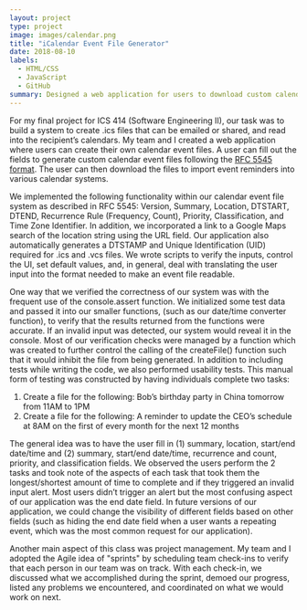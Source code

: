 ```yaml
---
layout: project
type: project
image: images/calendar.png
title: "iCalendar Event File Generator"
date: 2018-08-10
labels:
  - HTML/CSS
  - JavaScript
  - GitHub
summary: Designed a web application for users to download custom calendar event files for sharing and importing into calendar systems
---
```

For my final project for ICS 414 (Software Engineering II), our task was to build a system to create .ics  files that can be emailed or shared, and read into the recipient’s calendars. My team and I created a web application where users can create their own calendar event files. A user can fill out the fields to generate custom calendar event files following the [RFC 5545 format](https://tools.ietf.org/html/rfc5545). The user can then download the files to import event reminders into various calendar systems. 

We implemented the following functionality within our
calendar event file system as described in RFC 5545: Version, Summary, Location, DTSTART, DTEND, Recurrence Rule (Frequency, Count), Priority, Classification, and Time Zone Identifier. In addition, we incorporated a link to a Google Maps search of the location string using the URL field. Our application also automatically generates a DTSTAMP and Unique Identification (UID) required for .ics and .vcs files. We wrote scripts to verify the inputs, control the UI, set default values, and, in general, deal with translating the user input into the format needed to make an event file readable. 

One way that we verified the correctness of our system was with the frequent use of the console.assert function. We initialized some test data and passed it into our smaller functions, (such as our date/time converter function), to verify that the results returned from the functions were accurate. If an invalid input was detected, our system would reveal it in the console. Most of our verification checks were managed by a function which was created to further control the calling of the createFile() function such that it would inhibit the file from being generated. In addition to including tests while writing the code, we also performed usability tests. This manual form of testing was constructed by having individuals complete two tasks:
1. Create a file for the following: Bob’s birthday party in China tomorrow from 11AM to 1PM
2. Create a file for the following: A reminder to update the CEO’s schedule at 8AM on the first of every month for the next 12 months

The general idea was to have the user fill in (1) summary, location, start/end date/time and (2) summary, start/end date/time, recurrence and count, priority, and classification fields. We observed the users perform the 2 tasks and took note of the aspects of each task that took them the longest/shortest amount of time to complete and if they triggered an invalid input alert. 
Most users didn’t trigger an alert but the most confusing aspect of our application was the end date field. In future versions of our application, we could change the visibility of different fields based on other fields (such as hiding the end date field when a user wants a repeating event, which was the most common request for our application).

Another main aspect of this class was project management. My team and I adopted the Agile idea of "sprints" by scheduling team check-ins to verify that each person in our team was on track.  With each check-in, we discussed what we accomplished during the sprint, demoed our progress, listed any problems we encountered, and coordinated on what we would work on next. 
